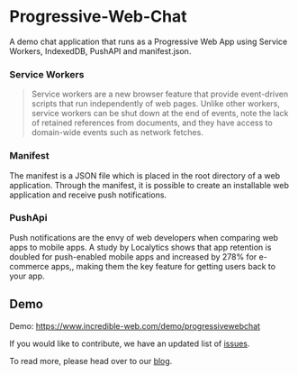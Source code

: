 # Progressive-Web-Chat
A demo chat application that runs as a Progressive Web App using Service Workers, IndexedDB, PushAPI and manifest.json.

### Service Workers
> Service workers are a new browser feature that provide event-driven scripts that run independently of web pages. Unlike other workers, service workers can be shut down at the end of events, note the lack of retained references from documents, and they have access to domain-wide events such as network fetches.

### Manifest
The manifest is a JSON file which is placed in the root directory of a web application. Through the manifest, it is possible to create an installable web application and receive push notifications.

### PushApi
Push notifications are the envy of web developers when comparing web apps to mobile apps. A study by Localytics shows that app retention is doubled for push-enabled mobile apps and increased by 278% for e-commerce apps,, making them the key feature for getting users back to your app.

## Demo
Demo: https://www.incredible-web.com/demo/progressivewebchat

If you would like to contribute, we have an updated list of [issues](https://github.com/IncredibleWeb/Progressive-Web-Chat/issues).

To read more, please head over to our [blog](https://www.incredible-web.com/blog/progressive-web-apps/).
